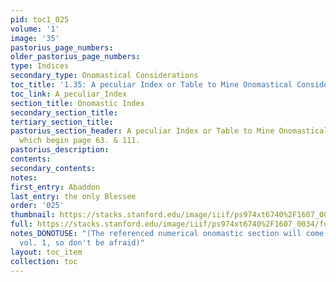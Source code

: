 ```yaml
---
pid: toc1_025
volume: '1'
image: '35'
pastorius_page_numbers: 
older_pastorius_page_numbers: 
type: Indices
secondary_type: Onomastical Considerations
toc_title: '1.35: A peculiar Index or Table to Mine Onomastical Considerations'
toc_link: A_peculiar_Index
section_title: Onomastic Index
secondary_section_title: 
tertiary_section_title: 
pastorius_section_header: A peculiar Index or Table to Mine Onomastical Considerations,
  which begin page 63. & 111.
pastorius_description: 
contents: 
secondary_contents: 
notes: 
first_entry: Abaddon
last_entry: the only Blessee
order: '025'
thumbnail: https://stacks.stanford.edu/image/iiif/ps974xt6740%2F1607_0034/full/100,/0/default.jpg
full: https://stacks.stanford.edu/image/iiif/ps974xt6740%2F1607_0034/full/full/0/default.jpg
notes_DONOTUSE: "(The referenced numerical onomastic section will come up later in
  vol. 1, so don't be afraid)"
layout: toc_item
collection: toc
---
```

